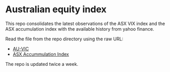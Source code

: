 # Australian equity index 

This repo consolidates the latest observations of the ASX VIX index and the ASX accumulation index with the available history from yahoo finance. 

Read the file from the repo directory using the raw URL: 

- [AU-VIC](https://raw.githubusercontent.com/kletts/au-vix/refs/heads/master/avix.csv)
 - [ASX Accummulation Index](https://raw.githubusercontent.com/kletts/au-vix/refs/heads/master/asxaccum.csv)

The repo is updated twice a week. 

